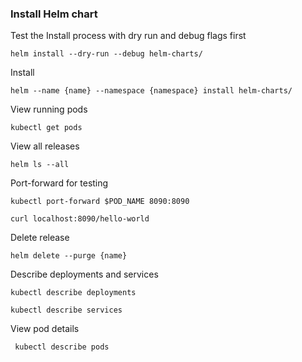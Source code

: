 ### Install Helm chart

Test the Install process with dry run and debug flags first

`` helm install --dry-run --debug helm-charts/ ``

Install

`` helm --name {name} --namespace {namespace} install helm-charts/ ``

View running pods

`` kubectl get pods ``

View all releases

`` helm ls --all ``

Port-forward for testing

`` kubectl port-forward $POD_NAME 8090:8090 ``

`` curl localhost:8090/hello-world ``

Delete release

`` helm delete --purge {name} ``

Describe deployments and services

`` kubectl describe deployments ``

`` kubectl describe services ``

View pod details

`` kubectl describe pods``
